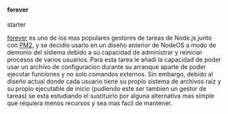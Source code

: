 #### forever

starter


[forever](https://github.com/foreverjs/forever) es uno de los mas populares
gestores de tareas de Node.js junto con [PM2](http://pm2.keymetrics.io), y se
decidio usarlo en un diseño anterior de NodeOS a modo de demonio del sistema
debido a su capacidad de administrar y reiniciar procesos de varios usuarios.
Para esta tarea le añadi la capacidad de poder usar un archivo de configuracion
durante su arranque aparte de poder ejecutar funciones y no solo comandos
externos. Sin embargo, debido al diseño actual donde cada usuario tiene su
propio sistema de archivos raiz y su propio ejecutable de inicio (pudiendo este
ser tambien un gestor de tareas) se esta estudiando el sustituirlo por alguna
alternativa mas simple que requiera menos recursos y sea mas facil de mantener.
